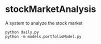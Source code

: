 # stockMarketAnalysis
A system to analyze the stock market



```
python daily.py
python -m models.portfolioModel.py
```